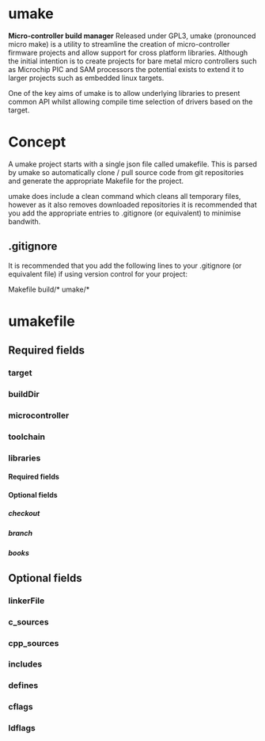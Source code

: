 # umake
**Micro-controller build manager**
Released under GPL3, umake (pronounced micro make) is a utility to streamline the creation of micro-controller firmware projects and allow support for cross platform libraries.
Although the initial intention is to create projects for bare metal micro controllers such as Microchip PIC and SAM processors the potential exists to extend it to larger projects such as embedded linux targets.

One of the key aims of umake is to allow underlying libraries to present common API  whilst allowing compile time selection of drivers based on the target.

# Concept
A umake project starts with a single json file called umakefile. This is parsed by umake so automatically clone / pull source code from git repositories and generate the appropriate Makefile for the project.

umake does include a clean command which cleans all temporary files, however as it also removes downloaded repositories it is recommended that you add the appropriate entries to .gitignore (or equivalent) to minimise bandwith.

## .gitignore
It is recommended that you add the following lines to your .gitignore (or equivalent file) if using version control for your project:

Makefile
build/*
umake/*

# umakefile
## Required fields
### target
### buildDir
### microcontroller
### toolchain
### libraries
#### Required fields
#### Optional fields
##### checkout
##### branch
##### books
## Optional fields
### linkerFile
### c_sources
### cpp_sources
### includes
### defines
### cflags
### ldflags